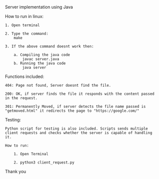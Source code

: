 Server implementation using Java

How to run in linux:

    1. Open terminal

    2. Type the command:
        make
    
    3. If the above command doesnt work then:

        a. Compiling the java code
            javac server.java
        b. Running the java code
            java server


Functions included:

    404: Page not found, Server doesnt find the file.

    200: OK, if server finds the file it responds with the content passed in the request.

    301: Permanently Moved, if server detects the file name passed is "getmoved.html" it redirects the page to "https://google.com/"

Testing:

    Python script for testing is also included. Scripts sends multiple client requests and checks whether the server is capable of handling it.

    How to run:

        1. Open Terminal 

        2. python3 client_request.py


Thank you